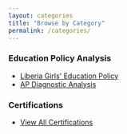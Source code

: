 ```yaml
---
layout: categories
title: "Browse by Category"
permalink: /categories/
---
```


### Education Policy Analysis
- [Liberia Girls' Education Policy](/policy-memo-liberia/)
- [AP Diagnostic Analysis](#) 

### Certifications 
- [View All Certifications](/certifications/) 
